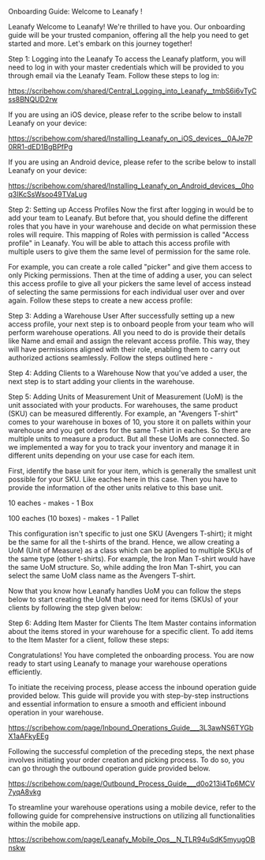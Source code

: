 Onboarding Guide: Welcome to Leanafy !


Leanafy
Welcome to Leanafy! We're thrilled to have you. Our onboarding guide will be your trusted companion, offering all the help you need to get started and more. Let's embark on this journey together!


Step 1: Logging into the Leanafy 
To access the Leanafy platform, you will need to log in with your master credentials which will be provided to you through email via the Leanafy Team. Follow these steps to log in:

https://scribehow.com/shared/Central_Logging_into_Leanafy__tmbS6i6vTyCss8BNQUD2rw

If you are using an iOS device, please refer to the scribe below to install Leanafy on your device: 

https://scribehow.com/shared/Installing_Leanafy_on_iOS_devices__0AJe7P0RR1-dED1BgBPfPg

If you are using an Android device, please refer to the scribe below to install Leanafy on your device: 

https://scribehow.com/shared/Installing_Leanafy_on_Android_devices__0hoq3IKcSsWsoo49TVaLug

Step 2: Setting up Access Profiles 
Now the first after logging in would be to add your team to Leanafy. But before that, you should define the different roles that you have in your warehouse and decide on what permission these roles will require. This mapping of Roles with permission is called "Access profile" in Leanafy. You will be able to attach this access profile with multiple users to give them the same level of permission for the same role. 

For example, you can create a role called "picker" and give them access to only Picking permissions. Then at the time of adding a user, you can select this access profile to give all your pickers the same level of access instead of selecting the same permissions for each individual user over and over again. Follow these steps to create a new access profile:

Step 3: Adding a Warehouse User
After successfully setting up a new access profile, your next step is to onboard people from your team who will perform warehouse operations. All you need to do is provide their details like Name and email  and assign the relevant access profile. This way, they will have permissions aligned with their role, enabling them to carry out authorized actions seamlessly. Follow the steps outlined here - 

Step 4: Adding Clients to a Warehouse 
Now that you've added a user, the next step is to start adding your clients in the warehouse.

Step 5: Adding Units of Measurement 
Unit of Measurement (UoM) is the unit associated with your products. For warehouses, the same product (SKU) can be measured differently. For example, an "Avengers T-shirt" comes to your warehouse in boxes of 10, you store it on pallets within your warehouse and you get orders for the same T-shirt in eaches. So there are multiple units to measure a product. But all these UoMs are connected. So we implemented a way for you to track your inventory and manage it in different units depending on your use case for each item. 

First, identify the base unit for your item, which is generally the smallest unit possible for your SKU. Like eaches here in this case. Then you have to provide the information of the other units relative to this base unit. 

10 eaches  -  makes  -  1 Box 

100 eaches (10 boxes) -  makes - 1 Pallet 

This configuration isn't specific to just one SKU (Avengers T-shirt); it might be the same for all the t-shirts of the brand. Hence, we allow creating a UoM (Unit of Measure) as a class which can be applied to multiple SKUs of the same type (other t-shirts). For example, the Iron Man T-shirt would have the same UoM structure. So, while adding the Iron Man T-shirt, you can select the same UoM class name as the Avengers T-shirt. 

Now that you know how Leanafy handles UoM you can follow the steps below to start creating the UoM that you need for items (SKUs) of your clients by following the step given below:

Step 6: Adding Item Master for Clients 
The Item Master contains information about the items stored in your warehouse for a specific client. To add items to the Item Master for a client, follow these steps:



Congratulations! You have completed the onboarding process. You are now ready to start using Leanafy to manage your warehouse operations efficiently. 

To initiate the receiving process, please access the inbound operation guide provided below. This guide will provide you with step-by-step instructions and essential information to ensure a smooth and efficient inbound operation in your warehouse.

https://scribehow.com/page/Inbound_Operations_Guide___3L3awNS6TYGbX1aAFkyEEg

Following the successful completion of the preceding steps, the next phase involves initiating your order creation and picking process. To do so, you can go through the outbound operation guide provided below.

https://scribehow.com/page/Outbound_Process_Guide___d0o213i4Tp6MCV7yqA8vkg

To streamline your warehouse operations using a mobile device, refer to the following guide for comprehensive instructions on utilizing all functionalities within the mobile app.

https://scribehow.com/page/Leanafy_Mobile_Ops__N_TLR94uSdK5myugOBnskw